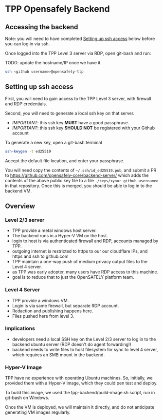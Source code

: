 # TPP Opensafely Backend

## Accessing the backend

Note: you will need to have completed [Setting up ssh
access](#setting-up-ssh-access) below before you can log in via ssh.  

Once logged into the TPP Level 3 server via RDP, open git-bash and run:

TODO: update the hostname/IP once we have it.

```bash
ssh <github username>@opensafely-ttp
```


## Setting up ssh access

First, you will need to gain access to the TPP Level 3 server, with firewall
and RDP credentials.

Second, you will need to generate a local ssh key on that server.

 - *IMPORTANT*: this ssh key **MUST** have a good passphrase.
 - *IMPORTANT*: this ssh key **SHOULD NOT** be registered with your Github
   account

To generate a new key, open a git-bash terminal

```bash
ssh-keygen -t ed25519
```

Accept the default file location, and enter your passphrase.

You will need copy the contents of `~/.ssh/id_ed25519.pub`, and submit a PR to
https://github.com/opensafely-core/backend-server/ which adds the contents of
the above public key file to a file `./keys/<your github username>` in that
repository. Once this is merged, you should be able to log in to the backend VM.


## Overview

### Level 2/3 server

 - TPP provide a metal windows host server.
 - The backend runs in a Hyper-V VM on the host.
 - login to host is via authenticated firewall and RDP, accounts managed by
   TPP.
 - outgoing internet is restricted to https to our our cloudflare IPs,
   and https and ssh to github.com
 - TPP maintain a one-way push of medium privacy output files to the
   Level 4 server.
 - as TPP was early adopter, many users have RDP access to this machine.
 - goal is to reduce that to just the OpenSAFELY platform team.

### Level 4 Server

 - TPP provide a windows VM.
 - Login is via same firewall, but separate RDP account.
 - Redaction and publishing happens here.
 - Files pushed here from level 3.

### Implications

 - developers need a local SSH key on the Level 2/3 server to log in to
   the backend ubuntu server (RDP doesn't do agent forwarding!)
 - backend needs to write files to host filesystem for sync to level 4
   server, which requires an SMB mount in the backend.

### Hyper-V Image

TPP have no experience with operating Ubuntu machines. So, initially, we
provided them with a Hyper-V image, which they could pen test and
deploy.

To build this image, we used the tpp-backend/build-image.sh script, run
in git-bash on Windows.

Once the VM is deployed, we will maintain it directly, and do not
anticipate generating VM images regularly.

